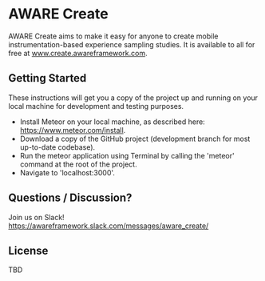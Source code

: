 # AWARE Create

AWARE Create aims to make it easy for anyone to create mobile instrumentation-based experience sampling studies. It is available to all for free at www.create.awareframework.com.

## Getting Started

These instructions will get you a copy of the project up and running on your local machine for development and testing purposes.

- Install Meteor on your local machine, as described here: https://www.meteor.com/install.
- Download a copy of the GitHub project (development branch for most up-to-date codebase).
- Run the meteor application using Terminal by calling the 'meteor' command at the root of the project.
- Navigate to 'localhost:3000'.

## Questions / Discussion?

Join us on Slack! https://awareframework.slack.com/messages/aware_create/

## License

TBD
